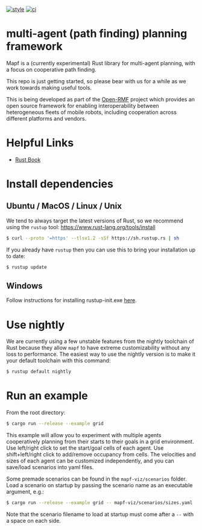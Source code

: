 [![style](https://github.com/open-rmf/mapf/actions/workflows/style.yaml/badge.svg?branch=main)](https://github.com/open-rmf/mapf/actions/workflows/style.yaml)
[![ci](https://github.com/open-rmf/mapf/actions/workflows/ci.yaml/badge.svg?branch=main)](https://github.com/open-rmf/mapf/actions/workflows/ci.yaml)

# multi-agent (path finding) planning framework

Mapf is a (currently experimental) Rust library for multi-agent planning, with
a focus on cooperative path finding.

This repo is just getting started, so please bear with us for a while as we work
towards making useful tools.

This is being developed as part of the [Open-RMF](https://github.com/open-rmf)
project which provides an open source framework for enabling interoperability
between heterogeneous fleets of mobile robots, including cooperation across
different platforms and vendors.

# Helpful Links

* [Rust Book](https://doc.rust-lang.org/stable/book/)

# Install dependencies

## Ubuntu / MacOS / Linux / Unix

We tend to always target the latest versions of Rust, so we recommend using the `rustup` tool: https://www.rust-lang.org/tools/install

```bash
$ curl --proto '=https' --tlsv1.2 -sSf https://sh.rustup.rs | sh
```

If you already have `rustup` then you can use this to bring your installation up to date:
```bash
$ rustup update
```

## Windows

Follow instructions for installing rustup-init.exe [here](https://forge.rust-lang.org/infra/other-installation-methods.html#other-ways-to-install-rustup).

# Use nightly

We are currently using a few unstable features from the nightly toolchain of Rust
because they allow `mapf` to have extreme customizability without any loss to
performance. The easiest way to use the nightly version is to make it your default
toolchain with this command:

```bash
$ rustup default nightly
```

# Run an example

From the root directory:

```bash
$ cargo run --release --example grid
```

This example will allow you to experiment with multiple agents cooperatively
planning from their starts to their goals in a grid environment. Use left/right
click to set the start/goal cells of each agent. Use shift+left/right click to
add/remove occupancy from cells. The velocities and sizes of each agent can be
customized independently, and you can save/load scenarios into yaml files.

Some premade scenarios can be found in the `mapf-viz/scenarios` folder. Load a
scenario on startup by passing the scenario name as an executable argument, e.g.:

```bash
$ cargo run --release --example grid -- mapf-viz/scenarios/sizes.yaml
```

Note that the scenario filename to load at startup must come after a `--` with a space on each side.
